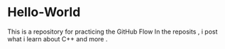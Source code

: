 # Hello-World
This is a repository for practicing the GitHub Flow
In the reposits ,  i post what i learn about C++ and more .
